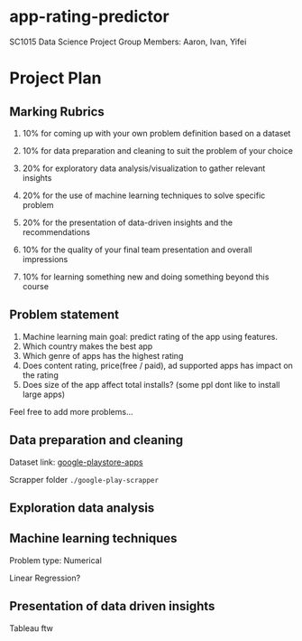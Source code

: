 # app-rating-predictor

SC1015 Data Science Project
Group Members: Aaron, Ivan, Yifei

# Project Plan

## Marking Rubrics

1. 10% for coming up with your own problem definition based on a dataset

2. 10% for data preparation and cleaning to suit the problem of your choice

3. 20% for exploratory data analysis/visualization to gather relevant insights

4. 20% for the use of machine learning techniques to solve specific problem

5. 20% for the presentation of data-driven insights and the recommendations

6. 10% for the quality of your final team presentation and overall impressions

7. 10% for learning something new and doing something beyond this course

## Problem statement

1. Machine learning main goal: predict rating of the app using features.
2. Which country makes the best app
3. Which genre of apps has the highest rating
4. Does content rating, price(free / paid), ad supported apps has impact on the rating
5. Does size of the app affect total installs? (some ppl dont like to install large apps)

Feel free to add more problems...

## Data preparation and cleaning

Dataset link: [google-playstore-apps](https://www.kaggle.com/gauthamp10/google-playstore-apps)

Scrapper folder `./google-play-scrapper`

## Exploration data analysis

## Machine learning techniques

Problem type: Numerical

Linear Regression?

## Presentation of data driven insights

Tableau ftw
